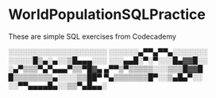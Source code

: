 # WorldPopulationSQLPractice

These are simple SQL exercises from Codecademy 

  ░░░░░░░░░░░░░░░░░░░░
  ░░░░░░▄▀▀▄▀▀▄░░░░░░░
  ░░░░░█▒▄░▄░░▒█▄▄▄░░░
  ░░░▄▄█░▀░▀░░░█▄▓▓█░░
  ░▄▀▒▒▒▀▄▀▄▄▄▀▒▒▀█▓▄
  ▄▀▀▒▀▒▒▒▒▒░░░▒▒▒█▓▓█
  █▒▒▒▒▒▒▒▒▄░░░░▒▒██▀
  ▀▄▒▒▒▒▒▒▒█▀░░▒▄█▄▀░░
  ░░▀▀▄▄▄▄█▄░░▒▒▀▄█▄▄░

